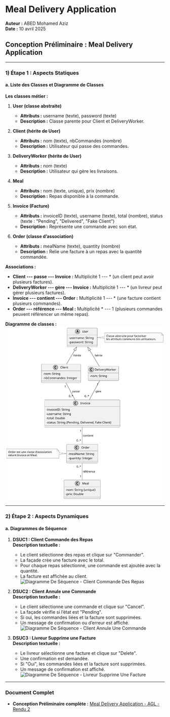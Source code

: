 # Meal Delivery Application

**Auteur :** ABED Mohamed Aziz  
**Date :** 10 avril 2025  

## Conception Préliminaire : Meal Delivery Application

---

### 1) Étape 1 : Aspects Statiques

#### a. Liste des Classes et Diagramme de Classes

**Les classes métier :**

1. **User (classe abstraite)**  
   - **Attributs :** username (texte), password (texte)  
   - **Description :** Classe parente pour Client et DeliveryWorker.

2. **Client (hérite de User)**  
   - **Attributs :** nom (texte), nbCommandes (nombre)  
   - **Description :** Utilisateur qui passe des commandes.

3. **DeliveryWorker (hérite de User)**  
   - **Attributs :** nom (texte)  
   - **Description :** Utilisateur qui gère les livraisons.

4. **Meal**  
   - **Attributs :** nom (texte, unique), prix (nombre)  
   - **Description :** Repas disponible à la commande.

5. **Invoice (Facture)**  
   - **Attributs :** invoiceID (texte), username (texte), total (nombre), status (texte : "Pending", "Delivered", "Fake Client")  
   - **Description :** Représente une commande avec son état.

6. **Order (classe d’association)**  
   - **Attributs :** mealName (texte), quantity (nombre)  
   - **Description :** Relie une facture à un repas avec la quantité commandée.

**Associations :**
- **Client --- passe --- Invoice :** Multiplicité 1 --- * (un client peut avoir plusieurs factures).  
- **DeliveryWorker --- gère --- Invoice :** Multiplicité 1 --- * (un livreur peut gérer plusieurs factures).  
- **Invoice --- contient --- Order :** Multiplicité 1 --- * (une facture contient plusieurs commandes).  
- **Order --- référence --- Meal :** Multiplicité * --- 1 (plusieurs commandes peuvent référencer un même repas).

**Diagramme de classes :**  
![Diagramme De Classes](Diagrammes/Diagramme%20De%20Classes.svg)

---

### 2) Étape 2 : Aspects Dynamiques

#### a. Diagrammes de Séquence

1. **DSUC1 : Client Commande des Repas**  
   **Description textuelle :**  
   - Le client sélectionne des repas et clique sur "Commander".  
   - La façade crée une facture avec le total.  
   - Pour chaque repas sélectionné, une commande est ajoutée avec la quantité.  
   - La facture est affichée au client.  
   ![Diagramme De Séquence - Client Commande Des Repas](Diagrammes/Diagramme%20De%20Séquence%20-%20Client%20Commande%20Des%20Repas.svg)

2. **DSUC2 : Client Annule une Commande**  
   **Description textuelle :**  
   - Le client sélectionne une commande et clique sur "Cancel".  
   - La façade vérifie si l’état est "Pending".  
   - Si oui, les commandes liées et la facture sont supprimées.  
   - Un message de confirmation ou d’erreur est affiché.  
   ![Diagramme De Séquence - Client Annule Une Commande](Diagrammes/Diagramme%20De%20Séquence%20-%20Client%20Annule%20Une%20Commande.svg)

3. **DSUC3 : Livreur Supprime une Facture**  
   **Description textuelle :**  
   - Le livreur sélectionne une facture et clique sur "Delete".  
   - Une confirmation est demandée.  
   - Si "Oui", les commandes liées et la facture sont supprimées.  
   - Un message de confirmation est affiché.  
   ![Diagramme De Séquence - Livreur Supprime Une Facture](Diagrammes/Diagramme%20De%20Séquence%20-%20Livreur%20Supprime%20Une%20Facture.svg)

---

### Document Complet
- **Conception Préliminaire complète :** [Meal Delivery Application - AGL - Rendu 2](Meal%20Delivery%20Application%20-%20AGL%20-%20Rendu%202.pdf)

